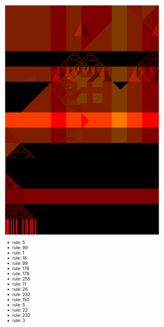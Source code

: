 ![photo](./output.png) 
 * rule: 5
* rule: 99
* rule: 1
* rule: 18
* rule: 99
* rule: 178
* rule: 178
* rule: 255
* rule: 11
* rule: 26
* rule: 232
* rule: 150
* rule: 5
* rule: 22
* rule: 232
* rule: 3
